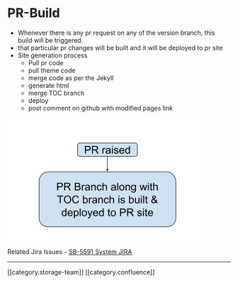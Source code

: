# PR-Build

* Whenever there is any pr request on any of the version branch, this build will be triggered.
* that particular pr changes will be built and it will be deployed to pr site
* Site generation process
  * Pull pr code
  * pull theme code
  * merge code as per the Jekyll
  * generate html
  * merge TOC branch
  * deploy
  * post comment on github with modified pages link

![](../../../../../Design/sbdesign-ed-kn-frameworknbp/images/storage/PR.png)

Related Jira Issues - [SB-5591 System JIRA](https://browse/SB-5591)

***

\[\[category.storage-team]] \[\[category.confluence]]
